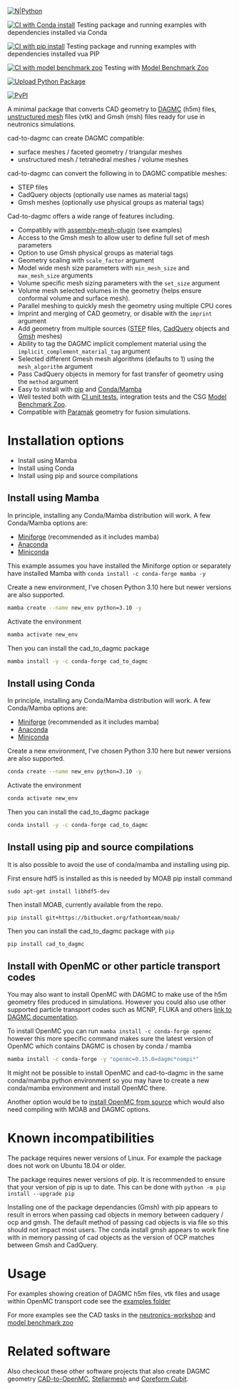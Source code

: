 
[![N|Python](https://www.python.org/static/community_logos/python-powered-w-100x40.png)](https://www.python.org)

[![CI with Conda install](https://github.com/fusion-energy/cad_to_dagmc/actions/workflows/ci_with_conda_install.yml/badge.svg)](https://github.com/fusion-energy/cad_to_dagmc/actions/workflows/ci_with_conda_install.yml) Testing package and running examples with dependencies installed via Conda

[![CI with pip install](https://github.com/fusion-energy/cad_to_dagmc/actions/workflows/ci_with_pip_install.yml/badge.svg)](https://github.com/fusion-energy/cad_to_dagmc/actions/workflows/ci_with_pip_install.yml) Testing package and running examples with dependencies installed vua PIP

[![CI with model benchmark zoo](https://github.com/fusion-energy/cad_to_dagmc/actions/workflows/ci_with_benchmarks.yml/badge.svg?branch=main)](https://github.com/fusion-energy/cad_to_dagmc/actions/workflows/ci_with_benchmarks.yml) Testing with [Model Benchmark Zoo](https://github.com/fusion-energy/model_benchmark_zoo)

[![Upload Python Package](https://github.com/fusion-energy/cad_to_dagmc/actions/workflows/python-publish.yml/badge.svg)](https://github.com/fusion-energy/cad_to_dagmc/actions/workflows/python-publish.yml)

[![PyPI](https://img.shields.io/pypi/v/cad_to_dagmc?color=brightgreen&label=pypi&logo=grebrightgreenen&logoColor=green)](https://pypi.org/project/cad_to_dagmc/)


A minimal package that converts CAD geometry to [DAGMC](https://github.com/svalinn/DAGMC/) (h5m) files, [unstructured mesh](https://docs.openmc.org/en/latest/pythonapi/generated/openmc.UnstructuredMesh.html) files (vtk) and Gmsh (msh) files ready for use in neutronics simulations.

cad-to-dagmc can create DAGMC compatible:
- surface meshes / faceted geometry / triangular meshes
- unstructured mesh / tetrahedral meshes / volume meshes

cad-to-dagmc can convert the following in to DAGMC compatible meshes:
- STEP files
- CadQuery objects (optionally use names as material tags)
- Gmsh meshes (optionally use physical groups as material tags)

Cad-to-dagmc offers a wide range of features including.
- Compatibly with [assembly-mesh-plugin](https://github.com/CadQuery/assembly-mesh-plugin) (see examples)
- Access to the Gmsh mesh to allow user to define full set of mesh parameters
- Option to use Gmsh physical groups as material tags
- Geometry scaling with ```scale_factor``` argument
- Model wide mesh size parameters with ```min_mesh_size``` and ```max_mesh_size``` arguments
- Volume specific mesh sizing parameters with the ```set_size``` argument
- Volume mesh selected volumes in the geometry (helps ensure conformal volume and surface mesh).
- Parallel meshing to quickly mesh the geometry using multiple CPU cores
- Imprint and merging of CAD geometry, or disable with the ```imprint``` argument
- Add geometry from multiple sources ([STEP](http://www.steptools.com/stds/step/) files, [CadQuery](https://cadquery.readthedocs.io) objects and [Gmsh](https://gmsh.info/) meshes)
- Ability to tag the DAGMC implicit complement material using the ```implicit_complement_material_tag``` argument
- Selected different Gmesh mesh algorithms (defaults to 1) using the ```mesh_algorithm``` argument
- Pass CadQuery objects in memory for fast transfer of geometry using the ```method``` argument
- Easy to install with [pip](https://pypi.org/project/cad-to-dagmc/) and [Conda/Mamba](https://anaconda.org/conda-forge/cad_to_dagmc)
- Well tested both with [CI unit tests](https://github.com/fusion-energy/cad_to_dagmc/tree/main/tests), integration tests and the CSG [Model Benchmark Zoo](https://github.com/fusion-energy/model_benchmark_zoo).
- Compatible with [Paramak](https://github.com/fusion-energy/paramak) geometry for fusion simulations.


# Installation options

- Install using Mamba
- Install using Conda
- Install using pip and source compilations

## Install using Mamba

In principle, installing any Conda/Mamba distribution will work. A few Conda/Mamba options are:
- [Miniforge](https://github.com/conda-forge/miniforge) (recommended as it includes mamba)
- [Anaconda](https://www.anaconda.com/download)
- [Miniconda](https://docs.conda.io/en/latest/miniconda.html)

This example assumes you have installed the Miniforge option or separately have installed Mamba with ```conda install -c conda-forge mamba -y```

Create a new environment, I've chosen Python 3.10 here but newer versions are
also supported.
```bash
mamba create --name new_env python=3.10 -y
```

Activate the environment
```bash
mamba activate new_env
```

Then you can install the cad_to_dagmc package
```bash
mamba install -y -c conda-forge cad_to_dagmc
```

## Install using Conda

In principle, installing any Conda/Mamba distribution will work. A few Conda/Mamba options are:
- [Miniforge](https://github.com/conda-forge/miniforge) (recommended as it includes mamba)
- [Anaconda](https://www.anaconda.com/download)
- [Miniconda](https://docs.conda.io/en/latest/miniconda.html)

Create a new environment, I've chosen Python 3.10 here but newer versions are
also supported.
```bash
conda create --name new_env python=3.10 -y
```

Activate the environment
```bash
conda activate new_env
```

Then you can install the cad_to_dagmc package
```bash
conda install -y -c conda-forge cad_to_dagmc
```

## Install using pip and source compilations

It is also possible to avoid the use of conda/mamba and installing using pip.

First ensure hdf5 is installed as this is needed by MOAB pip install command

```
sudo apt-get install libhdf5-dev
```

Then install MOAB, currently available from the repo.

```
pip install git+https://bitbucket.org/fathomteam/moab/
```

Then you can install the cad_to_dagmc package with ```pip```

```bash
pip install cad_to_dagmc
```

## Install with OpenMC or other particle transport codes

You may also want to install OpenMC with DAGMC to make use of the h5m geometry files produced in simulations. However you could also use other supported particle transport codes such as MCNP, FLUKA and others [link to DAGMC documentation](https://svalinn.github.io/DAGMC/).

To install OpenMC you can run ```mamba install -c conda-forge openmc``` however this more specific command makes sure the latest version of OpenMC which contains DAGMC is chosen by conda / mamba
```bash
mamba install -c conda-forge -y "openmc=0.15.0=dagmc*nompi*"
```

It might not be possible to install OpenMC and cad-to-dagmc in the same conda/mamba python environment so you may have to create a new conda/mamba environment and install OpenMC there.

Another option would be to [install OpenMC from source](https://docs.openmc.org/en/stable/quickinstall.html) which would also need compiling with MOAB and DAGMC options.


# Known incompatibilities

The package requires newer versions of Linux. For example the package does not work on Ubuntu 18.04 or older.

The package requires newer versions of pip. It is recommended to ensure that your version of pip is up to date. This can be done with ```python -m pip install --upgrade pip```

Installing one of the package dependancies (Gmsh) with pip appears to result in errors when passing cad objects in memory between cadquery / ocp and gmsh. The default method of passing cad objects is via file so this should not impact most users. The conda install gmsh appears to work fine with in memory passing of cad objects as the version of OCP matches between Gmsh and CadQuery.


# Usage

For examples showing creation of DAGMC h5m files, vtk files and usage within OpenMC transport code see the [examples folder](https://github.com/fusion-energy/cad_to_dagmc/tree/main/examples)

For more examples see the CAD tasks in the [neutronics-workshop](https://github.com/fusion-energy/neutronics-workshop) and [model benchmark zoo](https://github.com/fusion-energy/model_benchmark_zoo)

# Related software

Also checkout these other software projects that also create DAGMC geometry [CAD-to-OpenMC](https://github.com/openmsr/CAD_to_OpenMC), [Stellarmesh](https://github.com/Thea-Energy/stellarmesh) and [Coreform Cubit](https://coreform.com/products/coreform-cubit/).
